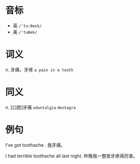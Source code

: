 # 音标

- 英 `/ˈtu:θeɪk/`
- 美 `/'tuθek/`

# 词义

n. 牙痛，牙疼
`a pain in a tooth`

# 同义

n. [口腔]牙痛
`odontalgia` `dentagra`

# 例句

I’ve got toothache .
我牙痛。

I had terrible toothache all last night.
昨晚我一整夜牙疼得厉害。


